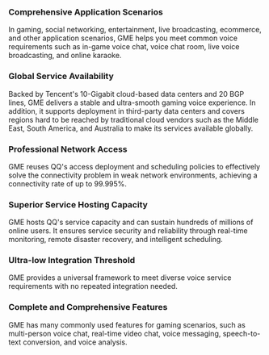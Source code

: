 ### Comprehensive Application Scenarios
In gaming, social networking, entertainment, live broadcasting, ecommerce, and other application scenarios, GME helps you meet common voice requirements such as in-game voice chat, voice chat room, live voice broadcasting, and online karaoke.

### Global Service Availability
Backed by Tencent's 10-Gigabit cloud-based data centers and 20 BGP lines, GME delivers a stable and ultra-smooth gaming voice experience. In addition, it supports deployment in third-party data centers and covers regions hard to be reached by traditional cloud vendors such as the Middle East, South America, and Australia to make its services available globally.

### Professional Network Access
GME reuses QQ's access deployment and scheduling policies to effectively solve the connectivity problem in weak network environments, achieving a connectivity rate of up to 99.995%.

### Superior Service Hosting Capacity
GME hosts QQ's service capacity and can sustain hundreds of millions of online users. It ensures service security and reliability through real-time monitoring, remote disaster recovery, and intelligent scheduling.

### Ultra-low Integration Threshold
GME provides a universal framework to meet diverse voice service requirements with no repeated integration needed.

### Complete and Comprehensive Features
 
GME has many commonly used features for gaming scenarios, such as multi-person voice chat, real-time video chat, voice messaging, speech-to-text conversion, and voice analysis.

